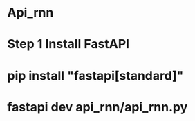 # Api_rnn
# Step 1 Install FastAPI
# pip install "fastapi[standard]"
# fastapi dev api_rnn/api_rnn.py
